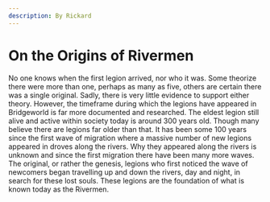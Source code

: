 ```yaml
---
description: By Rickard
---
```


# On the Origins of Rivermen

No one knows when the first legion arrived, nor who it was. Some theorize there were more than one, perhaps as many as five, others are certain there was a single original. Sadly, there is very little evidence to support either theory. However, the timeframe during which the legions have appeared in Bridgeworld is far more documented and researched. The eldest legion still alive and active within society today is around 300 years old. Though many believe there are legions far older than that. It has been some 100 years since the first wave of migration where a massive number of new legions appeared in droves along the rivers. Why they appeared along the rivers is unknown and since the first migration there have been many more waves. The original, or rather the genesis, legions who first noticed the wave of newcomers began travelling up and down the rivers, day and night, in search for these lost souls. These legions are the foundation of what is known today as the Rivermen.
